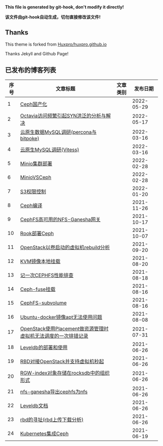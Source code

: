 **This file is generated by git-hook, don't modify it directly!**

**该文件由git-hook自动生成，切勿直接修改该文件!**

## Thanks

This theme is forked from [Huxpro/huxpro.github.io](https://github.com/Huxpro/huxpro.github.io)

Thanks Jekyll and Github Page!

## 已发布的博客列表

|序号|文章标题|文章类别|发布日期|
|----|----|----|----|
|1|[Ceph国产化](http://elrond.wang/2022/05/29/Ceph国产化)||2022-05-29|
|2|[Octavia访问频繁引起SYN洪泛的分析与解决](http://elrond.wang/2022/05/17/Octavia访问频繁引起SYN洪泛的分析与解决)||2022-05-17|
|3|[云原生数据MySQL调研(percona与bitpoke)](http://elrond.wang/2022/03/16/云原生数据MySQL调研(percona与bitpoke))||2022-03-16|
|4|[云原生MySQL调研(Vitess)](http://elrond.wang/2022/03/16/云原生MySQL调研(Vitess))||2022-03-16|
|5|[Minio集群部署](http://elrond.wang/2022/02/28/Minio集群部署)||2022-02-28|
|6|[MinioVSCeph](http://elrond.wang/2022/02/28/MinioVSCeph)||2022-02-28|
|7|[S3权限控制](http://elrond.wang/2022/01/20/S3权限控制)||2022-01-20|
|8|[Ceph编译](http://elrond.wang/2021/11/26/Ceph编译)||2021-11-26|
|9|[CephFS高可用的NFS-Ganesha网关](http://elrond.wang/2021/10/17/CephFS高可用的NFS-Ganesha网关)||2021-10-17|
|10|[Rook部署Ceph](http://elrond.wang/2021/10/07/Rook部署Ceph)||2021-10-07|
|11|[OpenStack以卷启动的虚拟机rebuild分析](http://elrond.wang/2021/09/20/OpenStack以卷启动的虚拟机rebuild分析)||2021-09-20|
|12|[KVM镜像本地挂载](http://elrond.wang/2021/08/20/KVM镜像本地挂载)||2021-08-20|
|13|[记一次CEPHFS性能排查](http://elrond.wang/2021/08/18/记一次CEPHFS性能排查)||2021-08-18|
|14|[Ceph-fuse挂载](http://elrond.wang/2021/08/16/Ceph-fuse挂载)||2021-08-16|
|15|[CephFS-subvolume](http://elrond.wang/2021/08/16/CephFS-subvolume)||2021-08-16|
|16|[Ubuntu-docker镜像apt无法使用问题](http://elrond.wang/2021/08/08/Ubuntu-docker镜像apt无法使用问题)||2021-08-08|
|17|[OpenStack使用Placement做资源管理时虚拟机无法调度的一次排错记录](http://elrond.wang/2021/07/31/OpenStack使用Placement做资源管理时虚拟机无法调度的一次排错记录)||2021-07-31|
|18|[Leveldb的部署和使用](http://elrond.wang/2021/06/26/Leveldb的部署和使用)||2021-06-26|
|19|[RBD对接OpenStack并支持虚拟机秒起](http://elrond.wang/2021/06/26/RBD对接OpenStack并支持虚拟机秒起)||2021-06-26|
|20|[RGW-index对象存储在rocksdb中的组织形式](http://elrond.wang/2021/06/26/RGW-index对象存储在rocksdb中的组织形式)||2021-06-26|
|21|[nfs-ganesha导出cephfs为nfs](http://elrond.wang/2021/06/26/nfs-ganesha导出cephfs为nfs)||2021-06-26|
|22|[Leveldb文档](http://elrond.wang/2021/06/26/Leveldb文档)||2021-06-26|
|23|[rbd的寻址(rbd上传下载分析)](http://elrond.wang/2021/06/26/rbd的寻址(rbd上传下载分析))||2021-06-26|
|24|[Kubernetes集成Ceph](http://elrond.wang/2021/06/19/Kubernetes集成Ceph)||2021-06-19|
